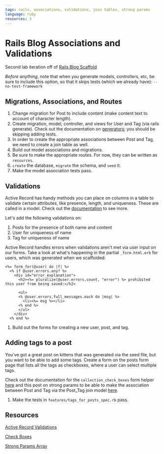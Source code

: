```yaml
---
tags: rails, associations, validations, join tables, strong params
language: ruby
resources: 3
---
```


# Rails Blog Associations and Validations

Second lab iteration off of [Rails Blog Scaffold](https://github.com/flatiron-school-curriculum/rails-blog-scaffold/tree/master)

<em>Before anything</em>, note that when you generate models, controllers, etc, be sure to include this option, so that it skips tests (which we already have): `--no-test-framework`

## Migrations, Associations, and Routes

1. Change migration for Post to include content (make content text to account of character length).
2. Create migration, model, controller, and views for User and Tag (via rails generate). Check out the documentation on [generators](http://api.rubyonrails.org/classes/Rails/Generators.html); you should be skipping adding tests.
3. In order to create the appropriate associations between Post and Tag, we need to create a join table as well.
4. Build out model associations and migrations.
5. Be sure to make the appropriate routes. For now, they can be written as `resources`.
6. `create` the database, `migrate` the schema, and `seed` it.
7. Make the model association tests pass.

## Validations

Active Record has handy methods you can place on columns in a table to validate certain attributes, like presence, length, and uniqueness. These are called in a model. Check out the [documentation](http://guides.rubyonrails.org/active_record_validations.html) to see more.

Let's add the following validations on:

1. Posts for the presence of both name and content
2. User for uniqueness of name
3. Tag for uniqueness of name

Active Record handles errors when validations aren't met via user input on our forms. Take a look at what's happening in the partial `_form.html.erb` for users, which was generated when we scaffolded:

```
<%= form_for(@user) do |f| %>
  <% if @user.errors.any? %>
    <div id="error_explanation">
      <h2><%= pluralize(@user.errors.count, "error") %> prohibited this user from being saved:</h2>

      <ul>
      <% @user.errors.full_messages.each do |msg| %>
        <li><%= msg %></li>
      <% end %>
      </ul>
    </div>
  <% end %>
```

1. Build out the forms for creating a new user, post, and tag.

## Adding tags to a post

You've got a great post on kittens that was generated via the seed file, but you want to be able to add some tags. Create a form on the posts form page that lists all the tags as checkboxes, where a user can select multiple tags.

Check out the documentation for the `collection_check_boxes` form helper [here](http://edgeapi.rubyonrails.org/classes/ActionView/Helpers/FormBuilder.html#method-i-collection_check_boxes) and this post on strong params to be able to make the association between Post and Tag via the Post_Tag join model [here](http://stackoverflow.com/questions/16549382/how-to-permit-an-array-with-strong-parameters).

1. Make the tests in `features/tags_for_posts_spec.rb` pass.

## Resources

[Active Record Validations](http://guides.rubyonrails.org/active_record_validations.html)

[Check Boxes](http://edgeapi.rubyonrails.org/classes/ActionView/Helpers/FormBuilder.html#method-i-collection_check_boxes)

[Strong Params Array](http://stackoverflow.com/questions/16549382/how-to-permit-an-array-with-strong-parameters)
